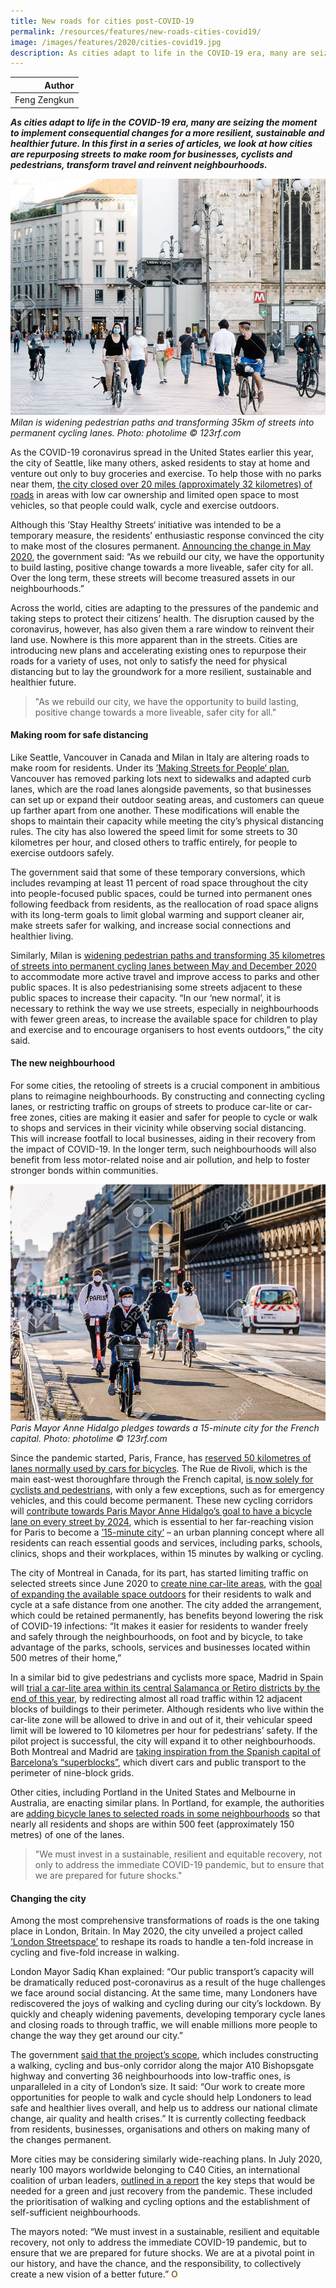 ```yaml
---
title: New roads for cities post-COVID-19
permalink: /resources/features/new-roads-cities-covid19/
image: /images/features/2020/cities-covid19.jpg
description: As cities adapt to life in the COVID-19 era, many are seizing the moment to implement consequential changes for a more resilient, sustainable and healthier future. In this first in a series of articles, we look at how cities are repurposing streets to make room for businesses, cyclists and pedestrians, transform travel and reinvent neighbourhoods.
---
```


| Author |
|---:|
| Feng Zengkun |

***As cities adapt to life in the COVID-19 era, many are seizing the moment to implement consequential changes for a more resilient, sustainable and healthier future. In this first in a series of articles, we look at how cities are repurposing streets to make room for businesses, cyclists and pedestrians, transform travel and reinvent neighbourhoods.***

![Milan is widening pedestrian paths and transforming 35km of streets into permanent cycling lanes](/images/features/2020/milan-cycling.jpg/)*Milan is widening pedestrian paths and transforming 35km of streets into permanent cycling lanes. Photo: photolime © 123rf.com*

As the COVID-19 coronavirus spread in the United States earlier this year, the city of Seattle, like many others, asked residents to stay at home and venture out only to buy groceries and exercise. To help those with no parks near them, [the city closed over 20 miles (approximately 32 kilometres) of roads](https://www.seattle.gov/transportation/projects-and-programs/programs/stay-healthy-streets) in areas with low car ownership and limited open space to most vehicles, so that people could walk, cycle and exercise outdoors. 

Although this ’Stay Healthy Streets‘ initiative was intended to be a temporary measure, the residents’ enthusiastic response convinced the city to make most of the closures permanent. [Announcing the change in May 2020](https://sdotblog.seattle.gov/2020/05/07/2020-bike-investments-to-accelerate-including-20-miles-of-stay-healthy-streets-to-become-permanent-in-seattle/), the government said: “As we rebuild our city, we have the opportunity to build lasting, positive change towards a more liveable, safer city for all. Over the long term, these streets will become treasured assets in our neighbourhoods.”

Across the world, cities are adapting to the pressures of the pandemic and taking steps to protect their citizens’ health. The disruption caused by the coronavirus, however, has also given them a rare window to reinvent their land use. Nowhere is this more apparent than in the streets. Cities are introducing new plans and accelerating existing ones to repurpose their roads for a variety of uses, not only to satisfy the need for physical distancing but to lay the groundwork for a more resilient, sustainable and healthier future.

> "As we rebuild our city, we have the opportunity to build lasting, positive change towards a more liveable, safer city for all."

#### **Making room for safe distancing**

Like Seattle, Vancouver in Canada and Milan in Italy are altering roads to make room for residents. Under its [’Making Streets for People‘ plan](https://vancouver.ca/home-property-development/making-streets-for-people-program.aspx), Vancouver has removed parking lots next to sidewalks and adapted curb lanes, which are the road lanes alongside pavements, so that businesses can set up or expand their outdoor seating areas, and customers can queue up farther apart from one another. These modifications will enable the shops to maintain their capacity while meeting the city’s physical distancing rules. The city has also lowered the speed limit for some streets to 30 kilometres per hour, and closed others to traffic entirely, for people to exercise outdoors safely. 

The government said that some of these temporary conversions, which includes revamping at least 11 percent of road space throughout the city into people-focused public spaces, could be turned into permanent ones following feedback from residents, as the reallocation of road space aligns with its long-term goals to limit global warming and support cleaner air, make streets safer for walking, and increase social connections and healthier living. 

Similarly, Milan is [widening pedestrian paths and transforming 35 kilometres of streets into permanent cycling lanes between May and December 2020](https://www.comune.milano.it/documents/20126/7117896/Open+streets.pdf/d9be0547-1eb0-5abf-410b-a8ca97945136?t=1589195741171) to accommodate more active travel and improve access to parks and other public spaces. It is also pedestrianising some streets adjacent to these public spaces to increase their capacity. “In our ‘new normal’, it is necessary to rethink the way we use streets, especially in neighbourhoods with fewer green areas, to increase the available space for children to play and exercise and to encourage organisers to host events outdoors,” the city said. 

#### **The new neighbourhood**

For some cities, the retooling of streets is a crucial component in ambitious plans to reimagine neighbourhoods. By constructing and connecting cycling lanes, or restricting traffic on groups of streets to produce car-lite or car-free zones, cities are making it easier and safer for people to cycle or walk to shops and services in their vicinity while observing social distancing. This will increase footfall to local businesses, aiding in their recovery from the impact of COVID-19. In the longer term, such neighbourhoods will also benefit from less motor-related noise and air pollution, and help to foster stronger bonds within communities.

![Paris Mayor Anne Hidalgo pledges towards a 15-minute city](/images/features/2020/paris-cycling.jpg/)*Paris Mayor Anne Hidalgo pledges towards a 15-minute city for the French capital. Photo: photolime © 123rf.com*

Since the pandemic started, Paris, France, has [reserved 50 kilometres of lanes normally used by cars for bicycles](https://www.rfi.fr/en/france/20200701-paris-temporary-bike-lanes-to-become-permanent-after-hidalgo-re-election-mayor-green-pollution-cars). The Rue de Rivoli, which is the main east-west thoroughfare through the French capital, [is now solely for cyclists and pedestrians](https://www.bbc.com/news/world-europe-52483684), with only a few exceptions, such as for emergency vehicles, and this could become permanent. These new cycling corridors will [contribute towards Paris Mayor Anne Hidalgo’s goal to have a bicycle lane on every street by 2024](https://www.independent.co.uk/news/world/europe/paris-municipal-election-mayor-bike-lane-anne-hidalgo-a9341776.html), which is essential to her far-reaching vision for Paris to become a [’15-minute city‘](https://www.theguardian.com/world/2020/feb/07/paris-mayor-unveils-15-minute-city-plan-in-re-election-campaign) – an urban planning concept where all residents can reach essential goods and services, including parks, schools, clinics, shops and their workplaces, within 15 minutes by walking or cycling. 

The city of Montreal in Canada, for its part, has started limiting traffic on selected streets since June 2020 to [create nine car-lite areas](https://www.mtlblog.com/news/canada/qc/montreal/rosemont-la-petite-patrie-is-creating-superblocks-to-give-pedestrians-lots-more-space), with the [goal of expanding the available space outdoors](https://montrealgazette.com/news/local-news/rosemont-has-new-plan-to-try-to-push-traffic-off-of-side-streets) for their residents to walk and cycle at a safe distance from one another. The city added the arrangement, which could be retained permanently, has benefits beyond lowering the risk of COVID-19 infections: “It makes it easier for residents to wander freely and safely through the neighbourhoods, on foot and by bicycle, to take advantage of the parks, schools, services and businesses located within 500 metres of their home,”

In a similar bid to give pedestrians and cyclists more space, Madrid in Spain will [trial a car-lite area within its central Salamanca or Retiro districts by the end of this year](https://translate.google.com/translate?hl=en&sl=es&u=https://elpais.com/sociedad/2020-06-27/supermanzanas-o-como-devolver-al-peaton-la-ciudad-robada-por-los-coches.html&prev=search&pto=aue), by redirecting almost all road traffic within 12 adjacent blocks of buildings to their perimeter. Although residents who live within the car-lite zone will be allowed to drive in and out of it, their vehicular speed limit will be lowered to 10 kilometres per hour for pedestrians’ safety. If the pilot project is successful, the city will expand it to other neighbourhoods. Both Montreal and Madrid are [taking inspiration from the Spanish capital of Barcelona’s “superblocks”](https://theconversation.com/superblocks-barcelonas-car-free-zones-could-extend-lives-and-boost-mental-health-123295), which divert cars and public transport to the perimeter of nine-block grids. 

Other cities, including Portland in the United States and Melbourne in Australia, are enacting similar plans. In Portland, for example, the authorities are [adding bicycle lanes to selected roads in some neighbourhoods](https://bikeportland.org/2020/06/25/pbot-has-funding-and-plan-to-vastly-improve-biking-in-northwest-317655) so that nearly all residents and shops are within 500 feet (approximately 150 metres) of one of the lanes.

> "We must invest in a sustainable, resilient and equitable recovery, not only to address the immediate COVID-19 pandemic, but to ensure that we are prepared for future shocks."

#### **Changing the city**

Among the most comprehensive transformations of roads is the one taking place in London, Britain. In May 2020, the city unveiled a project called [’London Streetspace’](https://www.london.gov.uk/press-releases/mayoral/mayors-bold-plan-will-overhaul-capitals-streets) to reshape its roads to handle a ten-fold increase in cycling and five-fold increase in walking. 

London Mayor Sadiq Khan explained: “Our public transport’s capacity will be dramatically reduced post-coronavirus as a result of the huge challenges we face around social distancing. At the same time, many Londoners have rediscovered the joys of walking and cycling during our city’s lockdown. By quickly and cheaply widening pavements, developing temporary cycle lanes and closing roads to through traffic, we will enable millions more people to change the way they get around our city.”

The government [said that the project’s scope](https://tfl.gov.uk/travel-information/improvements-and-projects/streetspace-for-london), which includes constructing a walking, cycling and bus-only corridor along the major A10 Bishopsgate highway and converting 36 neighbourhoods into low-traffic ones, is unparalleled in a city of London’s size. It said: “Our work to create more opportunities for people to walk and cycle should help Londoners to lead safe and healthier lives overall, and help us to address our national climate change, air quality and health crises.” It is currently collecting feedback from residents, businesses, organisations and others on making many of the changes permanent. 

More cities may be considering similarly wide-reaching plans. In July 2020, nearly 100 mayors worldwide belonging to C40 Cities, an international coalition of urban leaders, [outlined in a report](https://www.c40.org/other/agenda-for-a-green-and-just-recovery) the key steps that would be needed for a green and just recovery from the pandemic. These included the prioritisation of walking and cycling options and the establishment of self-sufficient neighbourhoods. 

The mayors noted: “We must invest in a sustainable, resilient and equitable recovery, not only to address the immediate COVID-19 pandemic, but to ensure that we are prepared for future shocks. We are at a pivotal point in our history, and have the chance, and the responsibility, to collectively create a new vision of a better future.” **<font color="#967942">O</font>**
